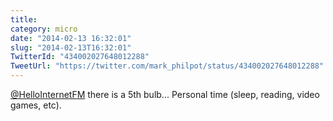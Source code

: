 ```yaml
---
title: 
category: micro
date: "2014-02-13 16:32:01"
slug: "2014-02-13T16:32:01"
TwitterId: "434002027648012288"
TweetUrl: "https://twitter.com/mark_philpot/status/434002027648012288"
---
```


[@HelloInternetFM](https://twitter.com/HelloInternetFM) there is a 5th bulb...
Personal time (sleep, reading, video games, etc).
